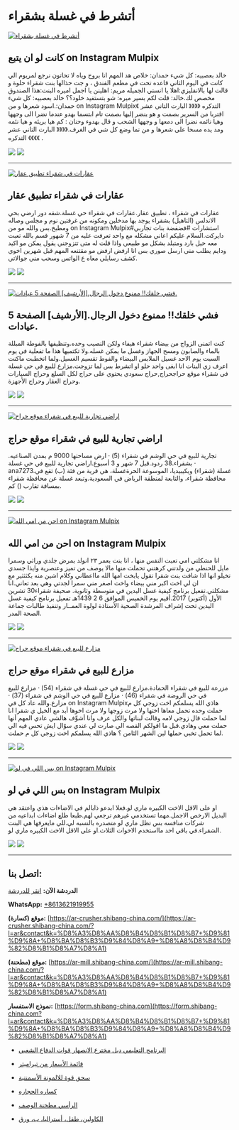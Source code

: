 # أتشرط في غسلة بشقراء

<a href="https://swt.shibang-china.com/?l=ar&img&k=%D8%A3%D8%AA%D8%B4%D8%B1%D8%B7+%D9%81%D9%8A+%D8%BA%D8%B3%D9%84%D8%A9+%D8%A8%D8%B4%D9%82%D8%B1%D8%A7%D8%A1" target="_blank">![أتشرط في غسلة بشقراء](http://static.shibang-china.com/all-800x300/169.jpg)</a>

## كانت لو ان يتبع on Instagram Mulpix
خالد بعصبيه: كل شيء حمدان: خلاص هد المهم انا بروح وياه لا تحاتون نرجع لمريوم الي كانت في اليوم الثاني قاعده تحت في مطعم الفندق ، و جت حذالها بنت شقراء حلوة و قالت لها بالانقليزي:اهلا يا انستي الجميله مريم: اهلينن يا اجمل اميره البنت:هذا الصندوق مخصص لك.خالد: قلت لكم بسير ميره: شو بتستفيد خلود؟؟ خالد بعصبيه: كل شيء حمدان:.اسود شعرها و من on Instagram Mulpix《 البارت التاني عشر 》》》》   التدكره   اقتربا من السرير بصمت و هو ينضر إليها بصمت تام ابتسما بهدو عندما نضرا الى وجهها وهيا نائمه نضرا الى دمعها و وجهها الشحب و قال بهدوء وحنان : كم هيا بريئه و هيا نئمه ومد يده مسحا على شعرها و من تما وضع كل شي في الغرف.《《《《 البارت التاني عشر 》》》》   التدكره .


<a href="https://whatsapp.shibangsoft.com/WhatsApp.php" target="_blank" title="WhatsApp">![](http://static.shibang-china.com/icon/whatsapp.png)</a> <a href="https://swt.shibang-china.com/?l=ar&icon&k=%D8%A3%D8%AA%D8%B4%D8%B1%D8%B7+%D9%81%D9%8A+%D8%BA%D8%B3%D9%84%D8%A9+%D8%A8%D8%B4%D9%82%D8%B1%D8%A7%D8%A1" target="_blank">![](http://static.shibang-china.com/icon/chat-ar.png)</a>

---

<a href="https://swt.shibang-china.com/?l=ar&img&k=%D8%A3%D8%AA%D8%B4%D8%B1%D8%B7+%D9%81%D9%8A+%D8%BA%D8%B3%D9%84%D8%A9+%D8%A8%D8%B4%D9%82%D8%B1%D8%A7%D8%A1" target="_blank">![عقارات في شقراء تطبيق عقار](http://static.shibang-china.com/all-800x300/1302.jpg)</a>

## عقارات في شقراء تطبيق عقار
عقارات في شقراء ، تطبيق عقار.عقارات في شقراء حي غسلة.شقه دور ارضي بحي الاندلس (التاهيل) بشقراء يوجد بها مدخلين ومكونه من غرفتين نوم و مجلس وصاله ومطبخ.بس والله مو من on Instagram Mulpix#استشارات #فضفضة بنات تجاربي دايركت.السلام عليكم اعاني مشكله مع واحد تعرفت عليه من 7 شهور قسم بالله تعبت معه حيل بارد ومتبلد بشكل مو طبيعي واذا قلت له متى تتزوجني يقول يمكن مو اكيد ودايم يطلب مني ارسل صوري بس انا ارفض ارفض مو مقتنعه المهم قبل شهرين اخوي كشف رسايلي معاه ع الواتس وسحب مني جوالاتي.


<a href="https://whatsapp.shibangsoft.com/WhatsApp.php" target="_blank" title="WhatsApp">![](http://static.shibang-china.com/icon/whatsapp.png)</a> <a href="https://swt.shibang-china.com/?l=ar&icon&k=%D8%A3%D8%AA%D8%B4%D8%B1%D8%B7+%D9%81%D9%8A+%D8%BA%D8%B3%D9%84%D8%A9+%D8%A8%D8%B4%D9%82%D8%B1%D8%A7%D8%A1" target="_blank">![](http://static.shibang-china.com/icon/chat-ar.png)</a>

---

<a href="https://swt.shibang-china.com/?l=ar&img&k=%D8%A3%D8%AA%D8%B4%D8%B1%D8%B7+%D9%81%D9%8A+%D8%BA%D8%B3%D9%84%D8%A9+%D8%A8%D8%B4%D9%82%D8%B1%D8%A7%D8%A1" target="_blank">![فشي خلقك!! ممنوع دخول الرجال.[الأرشيف] الصفحة 5 عيادات.](http://static.shibang-china.com/all-800x300/144.jpg)</a>

## فشي خلقك!! ممنوع دخول الرجال.[الأرشيف] الصفحة 5 عيادات.
كنت اتمنى الزواج من بيضاء شقراء هيفاء ولكن النصيب وحده.وتنظيفها بالفوطة المبللة بالماء والصابون ومسح الجهاز وغسل ما يمكن غسله.ولا تكتميها هذا ما تفعلية في يوم السبت يوم الاحد غسيل الملابس البيضاء والفوط تقسيم الغسيل.ولما انخطبت ماكنت اعرف زي البنات انا ابغى واحد حلو او اتشرط بس لما تزوجت.مزارع للبيع في حي غسلة في شقراء موقع حراجحراج,حراج سعودي يحتوي على حراج لكل السلع وحراج السيارات وحراج العقار وحراج الأجهزة.


<a href="https://whatsapp.shibangsoft.com/WhatsApp.php" target="_blank" title="WhatsApp">![](http://static.shibang-china.com/icon/whatsapp.png)</a> <a href="https://swt.shibang-china.com/?l=ar&icon&k=%D8%A3%D8%AA%D8%B4%D8%B1%D8%B7+%D9%81%D9%8A+%D8%BA%D8%B3%D9%84%D8%A9+%D8%A8%D8%B4%D9%82%D8%B1%D8%A7%D8%A1" target="_blank">![](http://static.shibang-china.com/icon/chat-ar.png)</a>

---

<a href="https://swt.shibang-china.com/?l=ar&img&k=%D8%A3%D8%AA%D8%B4%D8%B1%D8%B7+%D9%81%D9%8A+%D8%BA%D8%B3%D9%84%D8%A9+%D8%A8%D8%B4%D9%82%D8%B1%D8%A7%D8%A1" target="_blank">![اراضي تجارية للبيع في شقراء موقع حراج](http://static.shibang-china.com/all-800x300/304.jpg)</a>

## اراضي تجارية للبيع في شقراء موقع حراج
.تجارية للبيع في حي الوشم في شقراء (5) &middot; ارض مساحتها 9000 م بمدن الصناعيه بشقراء.38 ردود.قبل 7 شهر و 3 أسبوع.اراضي تجارية للبيع في حي غسلة &middot; ana7273.غسلة (شقراء) ويكيبيديا، الموسوعة الحرةغسلة، هي قرية من فئة (ب) تقع في محافظة شقراء، والتابعة لمنطقة الرياض في السعودية.وتبعد غسلة عن محافظة شقراء بمسافة تقارب () كم.


<a href="https://whatsapp.shibangsoft.com/WhatsApp.php" target="_blank" title="WhatsApp">![](http://static.shibang-china.com/icon/whatsapp.png)</a> <a href="https://swt.shibang-china.com/?l=ar&icon&k=%D8%A3%D8%AA%D8%B4%D8%B1%D8%B7+%D9%81%D9%8A+%D8%BA%D8%B3%D9%84%D8%A9+%D8%A8%D8%B4%D9%82%D8%B1%D8%A7%D8%A1" target="_blank">![](http://static.shibang-china.com/icon/chat-ar.png)</a>

---

<a href="https://swt.shibang-china.com/?l=ar&img&k=%D8%A3%D8%AA%D8%B4%D8%B1%D8%B7+%D9%81%D9%8A+%D8%BA%D8%B3%D9%84%D8%A9+%D8%A8%D8%B4%D9%82%D8%B1%D8%A7%D8%A1" target="_blank">![احن من امي الله on Instagram Mulpix](http://static.shibang-china.com/all-800x300/1282.jpg)</a>

## احن من امي الله on Instagram Mulpix
انا مشكلتي امي تعبت النفس منها ، انا بنت بعمر ٢٣ انولد بمرض جلدي وراثي وسمرا مايل للحنطي من ولدتني كرهتني تحملت منها مالا يوصف من تميز وعنصرية وايذا جسدي تخيلو انها اذا شافت بنت شقرا تقول يابخت امها الله مااعطاني وكلام اشين منه بكثثثير مع ان لي اخت اكبر مني بيضاء واخت اصغر مني سمرا لجدتي وهي بعد تعاني.انا مشكلتي.تفعيل برنامج كيفية غسل اليدين في متوسطة وثانوية. صحيفة شقراء30 تشرين الأول (أكتوبر) 2017.أقيم يوم الخميس الموافق 6 2 1439هـ تفعيل برنامج كيفية غسل اليدين تحت إشراف المرشدة الصحية الأستاذة لولوة العمــار وتنفيذ طالبات جماعة الصحة المدر.


<a href="https://whatsapp.shibangsoft.com/WhatsApp.php" target="_blank" title="WhatsApp">![](http://static.shibang-china.com/icon/whatsapp.png)</a> <a href="https://swt.shibang-china.com/?l=ar&icon&k=%D8%A3%D8%AA%D8%B4%D8%B1%D8%B7+%D9%81%D9%8A+%D8%BA%D8%B3%D9%84%D8%A9+%D8%A8%D8%B4%D9%82%D8%B1%D8%A7%D8%A1" target="_blank">![](http://static.shibang-china.com/icon/chat-ar.png)</a>

---

<a href="https://swt.shibang-china.com/?l=ar&img&k=%D8%A3%D8%AA%D8%B4%D8%B1%D8%B7+%D9%81%D9%8A+%D8%BA%D8%B3%D9%84%D8%A9+%D8%A8%D8%B4%D9%82%D8%B1%D8%A7%D8%A1" target="_blank">![مزارع للبيع في شقراء موقع حراج](http://static.shibang-china.com/all-800x300/845.jpg)</a>

## مزارع للبيع في شقراء موقع حراج
مزرعة للبيع في شقراء الحمادة.مزارع للبيع في حي غسلة في شقراء (54) &middot; مزارع للبيع في حي الروضة في شقراء (46) &middot; مزارع للبيع في حي الوشم في شقراء (37) &middot; مزارع.والله عاد كل في on Instagram Mulpixهاذي الله يسلمكم اخت زوجي كل م حملت وحده تحمل معاها اختها ولا مرت زوجها ولا مرت اخوها أبد مع الخيل ي شقرا انا لما حملت قال زوجي لامه وقالت لبناتها والكل عرف وانا أشوِّف هالشي عادي المهم أنها حملت معي وهادي.قبل ما اقولكم القصه الي صارت لي عندي سوْال ايش تحس فيه الي لما تحمل تخبي حملها لين الشهر الثامن ؟ هاذي الله يسلمكم اخت زوجي كل م حملت.


<a href="https://whatsapp.shibangsoft.com/WhatsApp.php" target="_blank" title="WhatsApp">![](http://static.shibang-china.com/icon/whatsapp.png)</a> <a href="https://swt.shibang-china.com/?l=ar&icon&k=%D8%A3%D8%AA%D8%B4%D8%B1%D8%B7+%D9%81%D9%8A+%D8%BA%D8%B3%D9%84%D8%A9+%D8%A8%D8%B4%D9%82%D8%B1%D8%A7%D8%A1" target="_blank">![](http://static.shibang-china.com/icon/chat-ar.png)</a>

---

<a href="https://swt.shibang-china.com/?l=ar&img&k=%D8%A3%D8%AA%D8%B4%D8%B1%D8%B7+%D9%81%D9%8A+%D8%BA%D8%B3%D9%84%D8%A9+%D8%A8%D8%B4%D9%82%D8%B1%D8%A7%D8%A1" target="_blank">![بس اللي في لو on Instagram Mulpix](http://static.shibang-china.com/all-800x300/1229.jpg)</a>

## بس اللي في لو on Instagram Mulpix
او على الاقل الاخت الكبيره ماري لو.فعلا ابدعو ذابالم في الاضاءات هذي واعتقد هي البديل الارخص الاجمل.مهما تستخدمي غيرهم ترجعي لهم.طبعا طلع اضاءات ابداعيه من شركات منافسه بس تظل ماري لو متصدره بالنسبه لي.للي مايعرفها هي البنت الشقراء.في باقي احد مااستخدم الاخوات الثلاث.او على الاقل الاخت الكبيره ماري لو.

<a href="https://whatsapp.shibangsoft.com/WhatsApp.php" target="_blank" title="WhatsApp">![](http://static.shibang-china.com/icon/whatsapp.png)</a> <a href="https://swt.shibang-china.com/?l=ar&icon&k=%D8%A3%D8%AA%D8%B4%D8%B1%D8%B7+%D9%81%D9%8A+%D8%BA%D8%B3%D9%84%D8%A9+%D8%A8%D8%B4%D9%82%D8%B1%D8%A7%D8%A1" target="_blank">![](http://static.shibang-china.com/icon/chat-ar.png)</a>

---
## اتصل بنا:

**الدردشة الآن:** [انقر للدردشة](https://swt.shibang-china.com?l=ar&contact&k=%D8%A3%D8%AA%D8%B4%D8%B1%D8%B7+%D9%81%D9%8A+%D8%BA%D8%B3%D9%84%D8%A9+%D8%A8%D8%B4%D9%82%D8%B1%D8%A7%D8%A1)

**WhatsApp:**  [+8613621919955](https://whatsapp.shibangsoft.com/WhatsApp.php)

**موقع (كسارة):** [https://ar-crusher.shibang-china.com/](https://ar-crusher.shibang-china.com/?l=ar&contact&k=%D8%A3%D8%AA%D8%B4%D8%B1%D8%B7+%D9%81%D9%8A+%D8%BA%D8%B3%D9%84%D8%A9+%D8%A8%D8%B4%D9%82%D8%B1%D8%A7%D8%A1)

**موقع (مطحنة):** [https://ar-mill.shibang-china.com/](https://ar-mill.shibang-china.com/?l=ar&contact&k=%D8%A3%D8%AA%D8%B4%D8%B1%D8%B7+%D9%81%D9%8A+%D8%BA%D8%B3%D9%84%D8%A9+%D8%A8%D8%B4%D9%82%D8%B1%D8%A7%D8%A1)

**نموذج الاستفسار:** [https://form.shibang-china.com](https://form.shibang-china.com?l=ar&contact&k=%D8%A3%D8%AA%D8%B4%D8%B1%D8%B7+%D9%81%D9%8A+%D8%BA%D8%B3%D9%84%D8%A9+%D8%A8%D8%B4%D9%82%D8%B1%D8%A7%D8%A1)

* [البرنامج التعليمي ديل مخترع الانصهار قوات الدفاع الشعبي](../32/%D8%A7%D9%84%D8%A8%D8%B1%D9%86%D8%A7%D9%85%D8%AC%20%D8%A7%D9%84%D8%AA%D8%B9%D9%84%D9%8A%D9%85%D9%8A%20%D8%AF%D9%8A%D9%84%20%D9%85%D8%AE%D8%AA%D8%B1%D8%B9%20%D8%A7%D9%84%D8%A7%D9%86%D8%B5%D9%87%D8%A7%D8%B1%20%D9%82%D9%88%D8%A7%D8%AA%20%D8%A7%D9%84%D8%AF%D9%81%D8%A7%D8%B9%20%D8%A7%D9%84%D8%B4%D8%B9%D8%A8%D9%8A.md)

* [قائمة الأسعار من تيراميتر](../32/%D9%82%D8%A7%D8%A6%D9%85%D8%A9%20%D8%A7%D9%84%D8%A3%D8%B3%D8%B9%D8%A7%D8%B1%20%D9%85%D9%86%20%D8%AA%D9%8A%D8%B1%D8%A7%D9%85%D9%8A%D8%AA%D8%B1.md)

* [سحق قوة للالمونة الأسمنتية](../35/%D8%B3%D8%AD%D9%82%20%D9%82%D9%88%D8%A9%20%D9%84%D9%84%D8%A7%D9%84%D9%85%D9%88%D9%86%D8%A9%20%D8%A7%D9%84%D8%A3%D8%B3%D9%85%D9%86%D8%AA%D9%8A%D8%A9.md)

* [كساره الحجاره](../31/%D9%83%D8%B3%D8%A7%D8%B1%D9%87%20%D8%A7%D9%84%D8%AD%D8%AC%D8%A7%D8%B1%D9%87.md)

* [الرأسي مطحنة الوصف](../32/%D8%A7%D9%84%D8%B1%D8%A3%D8%B3%D9%8A%20%D9%85%D8%B7%D8%AD%D9%86%D8%A9%20%D8%A7%D9%84%D9%88%D8%B5%D9%81.md)

* [الكاولين، طفل، أستراليا، ب، ورق](../35/%D8%A7%D9%84%D9%83%D8%A7%D9%88%D9%84%D9%8A%D9%86%D8%8C%20%D8%B7%D9%81%D9%84%D8%8C%20%D8%A3%D8%B3%D8%AA%D8%B1%D8%A7%D9%84%D9%8A%D8%A7%D8%8C%20%D8%A8%D8%8C%20%D9%88%D8%B1%D9%82.md)